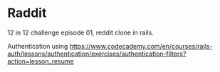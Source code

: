 # Raddit
12 in 12 challenge episode 01, reddit clone in rails.

Authentication using https://www.codecademy.com/en/courses/rails-auth/lessons/authentication/exercises/authentication-filters?action=lesson_resume